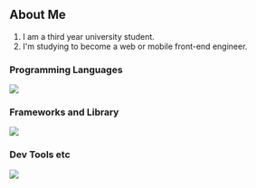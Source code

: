 ## About Me
1. I am a third year university student.
2. I'm studying to become a web or mobile front-end engineer.

### Programming Languages 
![](https://skillicons.dev/icons?i=html,css,javascript,typescript,c,java,python,swift)

### Frameworks and Library
![](https://skillicons.dev/icons?i=flutter,react) 

### Dev Tools etc 
![](https://skillicons.dev/icons?i=github,figma,notion)
